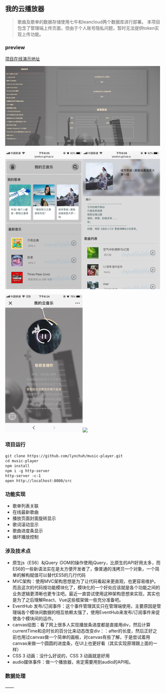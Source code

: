 ## 我的云播放器
> 歌曲及歌单的数据存储使用七牛和leancloud两个数据库进行部署。
本项目包含了管理端上传页面，但由于个人账号隐私问题，暂时无法提供token实现上传功能。
### preview
[项目在线演示地址](https://lynchuh.github.io/projectPreview/music-player/)

<img src="./previewImg/admin.png" width="500px"/>

<img src="./previewImg/index.jpg" width="250px"/><img src="./previewImg/songlist.jpg" width="250px"/>

<img src="./previewImg/songPlaying.jpg" width="250px"/><img src="./previewImg/songPlaying.gif" width="250px"/>

### 项目运行
```
git clone https://github.com/lynchuh/music-player.git
cd music-player
npm install
npm i -g http-server 
http-server -c-1
open http://localhost:8080/src
```
### 功能实现
- 歌单列表关联
- 在线最新歌曲
- 播放页面封面旋转显示
- 歌词滚动显示
- 歌曲进度条显示
- 循环播放控制

### 涉及技术点
- 原生js（ES6）&jQuery :DOM的操作使用jQuery，比原生的API好用太多，而ES6的一些新语法实在是太方便开发者了，像普通的浅拷贝一个对象，一个简单的解构赋值可以替代ES5的几行代码
- MVC架构：使用MVC架构思想是为了让代码看起来更直观，也更容易维护。而且这次的代码按功能模块化了，模块化的一个好处应该就是各个功能之间的业务逻辑更清晰也更专注吧。最近一直尝试使用这种架构思想来实现，其实也是为了之后理解React、Vue这些框架做一些充分准备吧。
- EventHub 发布/订阅事件：这个事件管理其实只在管理端使用，主要原因是管理端各个模块间数据的相互依赖太强了，使用EventHub来发布/订阅事件来促使各个模块间的运作。
- canvas绘图：看了网上很多人实现播放条进度都是直接用div，然后计算currentTime和总时长的百分比来动态改变div：：after的长度，然后正好之前也用过canvas做一个简单的画板，对canvas有些了解，于是尝试着用canvas来做一个圆圆的进度条，在UI上也更好看（其实实现原理跟上面的一样）
- CSS 3 动画：没什么好说的，CSS 3 动画就是好用
- audio媒体事件：做一个播放器，肯定需要用到audio的API啦。

### 数据处理
 ——
